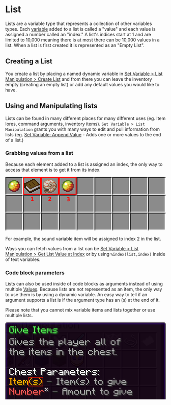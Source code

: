 # List

Lists are a variable type that represents a collection of other variables types. Each [variable](Variables.md) added to a list is called a "value" and each value is assigned a number called an "index." A list's indices start at 1 and are limited to 10,000 meaning there is at most there can be 10,000 values in a list. When a list is first created it is represented as an "Empty List".

## Creating a List

You create a list by placing a named dynamic variable in [Set Variable > List Manipulation > Create List](Code_Blocks/Set_Variable/Create_List.md) and from there you can leave the inventory empty (creating an empty list) or add any default values you would like to have.

## Using and Manipulating lists

Lists can be found in many different places for many different uses (eg. Item lores, command arguments, inventory items). `Set Variable > List Manipulation` grants you with many ways to edit and pull information from lists (eg. [Set Variable: Append Value](Code_Blocks/Set_Variable/Append_Value.md) - Adds one or more values to the end of a list.)

### Grabbing values from a list

Because each element added to a list is assigned an index, the only way to access that element is to get it from its index.

![List index example](../_media/List_index_example.png)

For example, the sound variable item will be assigned to index 2 in the list.

Ways you can fetch values from a list can be [Set Variable > List Manipulation > Get List Value at Index](Code_Blocks/Set_Variable/Get_List_Value_at_Index.md) or by using `%index(list,index)` inside of text variables.

### Code block parameters

Lists can also be used inside of code blocks as arguments instead of using multiple [Values](Other/Code_Related/Values.md). Because lists are not represented as an item, the only way to use them is by using a dynamic variable. An easy way to tell if an argument supports a list is if the argument type has an (s) at the end of it.

Please note that you cannot mix variable items and lists together or use multiple lists.

![Plural argument](../_media/Plural_argument_example.png)